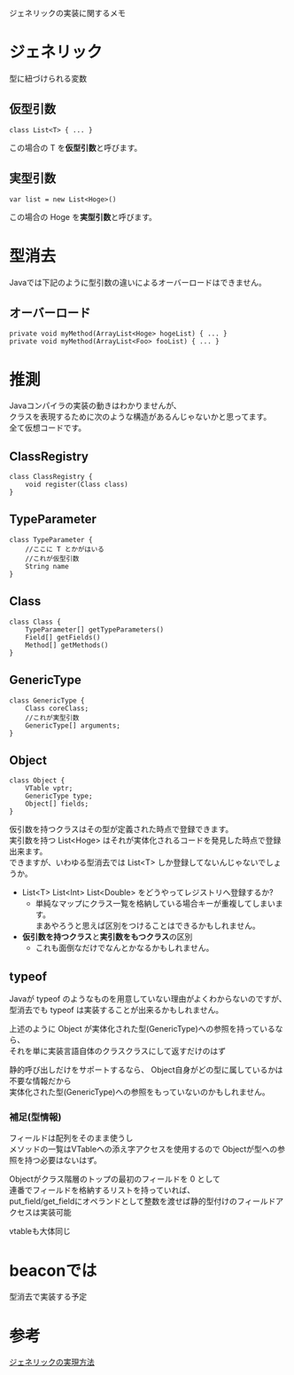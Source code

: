 ジェネリックの実装に関するメモ

# ジェネリック
型に紐づけられる変数

仮型引数
--
    class List<T> { ... }

この場合の T を**仮型引数**と呼びます。

実型引数
--
    var list = new List<Hoge>()

この場合の Hoge を**実型引数**と呼びます。

# 型消去
Javaでは下記のように型引数の違いによるオーバーロードはできません。

オーバーロード
--
    private void myMethod(ArrayList<Hoge> hogeList) { ... }
    private void myMethod(ArrayList<Foo> fooList) { ... }

# 推測
Javaコンパイラの実装の動きはわかりませんが、  
クラスを表現するために次のような構造があるんじゃないかと思ってます。  
全て仮想コードです。

ClassRegistry
--
    class ClassRegistry {
        void register(Class class)
    }

TypeParameter
--
    class TypeParameter {
        //ここに T とかがはいる
        //これが仮型引数
        String name
    }

Class
--
    class Class {
        TypeParameter[] getTypeParameters()
        Field[] getFields()
        Method[] getMethods()
    }

GenericType
--
    class GenericType {
        Class coreClass;
        //これが実型引数
        GenericType[] arguments;
    }

Object
--
    class Object {
        VTable vptr;
        GenericType type;
        Object[] fields;
    }

仮引数を持つクラスはその型が定義された時点で登録できます。  
実引数を持つ List\<Hoge> はそれが実体化されるコードを発見した時点で登録出来ます。  
できますが、いわゆる型消去では List\<T> しか登録してないんじゃないでしょうか。

* List\<T> List\<Int> List\<Double> をどうやってレジストリへ登録するか?
    * 単純なマップにクラス一覧を格納している場合キーが重複してしまいます。  
      まあやろうと思えば区別をつけることはできるかもしれません。
* **仮引数を持つクラス**と**実引数をもつクラス**の区別
    * これも面倒なだけでなんとかなるかもしれません。

## typeof
Javaが typeof のようなものを用意していない理由がよくわからないのですが、  
型消去でも typeof は実装することが出来るかもしれません。  

上述のように Object が実体化された型(GenericType)への参照を持っているなら、  
それを単に実装言語自体のクラスクラスにして返すだけのはず
  
静的呼び出しだけをサポートするなら、
Object自身がどの型に属しているかは不要な情報だから  
実体化された型(GenericType)への参照をもっていないのかもしれません。  

### 補足(型情報)
フィールドは配列をそのまま使うし  
メソッドの一覧はVTableへの添え字アクセスを使用するので
Objectが型への参照を持つ必要はないはず。

Objectがクラス階層のトップの最初のフィールドを 0 として  
連番でフィールドを格納するリストを持っていれば、  
put_field/get_fieldにオペランドとして整数を渡せば静的型付けのフィールドアクセスは実装可能

vtableも大体同じ

# beaconでは
型消去で実装する予定  

# 参考
[ジェネリックの実現方法](http://ufcpp.net/study/csharp/sp2_generics.html?p=2)

